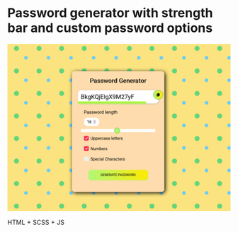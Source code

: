 # **Password generator with strength bar and custom password options**
![](images/showWebsite.png)

HTML + SCSS + JS
